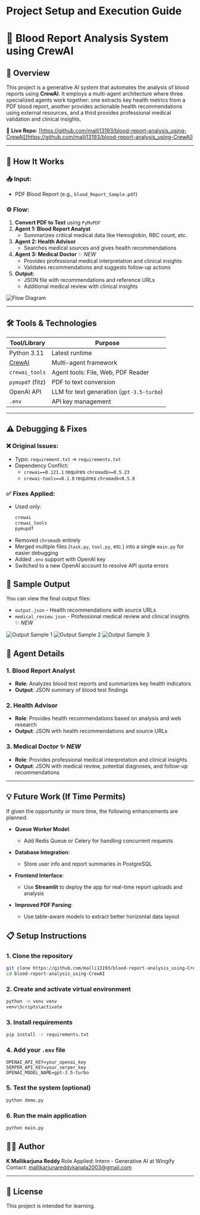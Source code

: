 # Project Setup and Execution Guide



# 🧠 Blood Report Analysis System using CrewAI

## 📌 Overview

This project is a generative AI system that automates the analysis of blood reports using **CrewAI**. It employs a multi-agent architecture where three specialized agents work together: one extracts key health metrics from a PDF blood report, another provides actionable health recommendations using external resources, and a third provides professional medical validation and clinical insights.


🔗 **Live Repo**: [https://github.com/malli13193/blood-report-analysis_using-CrewAI](https://github.com/malli13193/blood-report-analysis_using-CrewAI)

---

## 🚀 How It Works

### 📥 Input:
- PDF Blood Report (e.g., `blood_Report_Sample.pdf`)

### ⚙️ Flow:
1. **Convert PDF to Text** using `PyMuPDF`
2. **Agent 1: Blood Report Analyst**
   - Summarizes critical medical data like Hemoglobin, RBC count, etc.
3. **Agent 2: Health Advisor**
   - Searches medical sources and gives health recommendations
4. **Agent 3: Medical Doctor** ✨ *NEW*
   - Provides professional medical interpretation and clinical insights
   - Validates recommendations and suggests follow-up actions
5. **Output:**
   - JSON file with recommendations and reference URLs
   - Additional medical review with clinical insights

![Flow Diagram](flow_diagram.png)

---

## 🛠️ Tools & Technologies

| Tool/Library       | Purpose                                 |
|--------------------|------------------------------------------|
| Python 3.11        | Latest runtime                          |
| [CrewAI](https://docs.crewai.com)        | Multi-agent framework                  |
| `crewai_tools`     | Agent tools: File, Web, PDF Reader       |
| `pymupdf` (fitz)   | PDF to text conversion                   |
| OpenAI API         | LLM for text generation (`gpt-3.5-turbo`)|
| `.env`             | API key management                       |

---

## ⚠️ Debugging & Fixes

### ❌ Original Issues:
- Typo: `requirement.txt` → `requirements.txt`
- Dependency Conflict:
  - `crewai==0.121.1` requires `chromadb>=0.5.23`
  - `crewai-tools==0.1.0` requires `chromadb<0.5.0`

### ✅ Fixes Applied:
- Used only:
  ```txt
  crewai
  crewai_tools
  pymupdf


* Removed `chromadb` entirely
* Merged multiple files (`task.py`, `tool.py`, etc.) into a single `main.py` for easier debugging
* Added `.env` support with OpenAI key
* Switched to a new OpenAI account to resolve API quota errors


## 🧪 Sample Output

You can view the final output files:
- `output.json` - Health recommendations with source URLs
- `medical_review.json` - Professional medical review and clinical insights ✨ *NEW*

![Output Sample 1](output1.png)
![Output Sample 2](output2.png)
![Output Sample 3](output3.png)

## 👥 Agent Details

### 1. Blood Report Analyst
- **Role**: Analyzes blood test reports and summarizes key health indicators
- **Output**: JSON summary of blood test findings

### 2. Health Advisor  
- **Role**: Provides health recommendations based on analysis and web research
- **Output**: JSON with health recommendations and source URLs

### 3. Medical Doctor ✨ *NEW*
- **Role**: Provides professional medical interpretation and clinical insights
- **Output**: JSON with medical review, potential diagnoses, and follow-up recommendations

---

## 💡 Future Work (If Time Permits)

If given the opportunity or more time, the following enhancements are planned:

* **Queue Worker Model**:

  * Add Redis Queue or Celery for handling concurrent requests
* **Database Integration**:

  * Store user info and report summaries in PostgreSQL
* **Frontend Interface**:

  * Use **Streamlit** to deploy the app for real-time report uploads and analysis
* **Improved PDF Parsing**:

  * Use table-aware models to extract better horizontal data layout



## 📋 Setup Instructions

### 1. Clone the repository

```bash
git clone https://github.com/malli13193/blood-report-analysis_using-CrewAI.git
cd blood-report-analysis_using-CrewAI
```

### 2. Create and activate virtual environment

```bash
python -m venv venv
venv\Scripts\activate
```

### 3. Install requirements

```bash
pip install -r requirements.txt
```

### 4. Add your `.env` file

```env
OPENAI_API_KEY=your_openai_key
SERPER_API_KEY=your_serper_key  
OPENAI_MODEL_NAME=gpt-3.5-turbo
```

### 5. Test the system (optional)

```bash
python demo.py
```

### 6. Run the main application

```bash
python main.py
```


## 👨‍💻 Author

**K Mallikarjuna Reddy**
Role Applied: Intern - Generative AI at Wingify
Contact: [mallikarjunareddykanala2003@gmail.com](mailto:mallikarjunareddykanala2003@gmail.com)

---

## 📜 License

This project is intended for learning.

